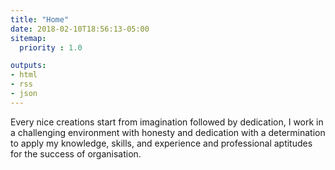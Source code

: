 ```yaml
---
title: "Home"
date: 2018-02-10T18:56:13-05:00
sitemap:
  priority : 1.0

outputs:
- html
- rss
- json
---
```


Every nice creations start from imagination followed by dedication, I work in a challenging environment with honesty and dedication with a determination to apply my knowledge, skills, and experience and professional aptitudes for the success of organisation.
